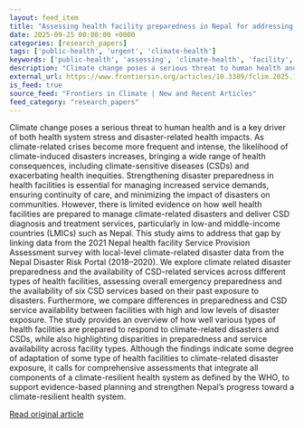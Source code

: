 ```yaml
---
layout: feed_item
title: "Assessing health facility preparedness in Nepal for addressing climate-related disasters and climate-sensitive diseases"
date: 2025-09-25 00:00:00 +0000
categories: [research_papers]
tags: ['public-health', 'urgent', 'climate-health']
keywords: ['public-health', 'assessing', 'climate-health', 'facility', 'urgent', 'health']
description: "Climate change poses a serious threat to human health and is a key driver of both health system stress and disaster-related health impacts"
external_url: https://www.frontiersin.org/articles/10.3389/fclim.2025.1625829
is_feed: true
source_feed: "Frontiers in Climate | New and Recent Articles"
feed_category: "research_papers"
---
```


Climate change poses a serious threat to human health and is a key driver of both health system stress and disaster-related health impacts. As climate-related crises become more frequent and intense, the likelihood of climate-induced disasters increases, bringing a wide range of health consequences, including climate-sensitive diseases (CSDs) and exacerbating health inequities. Strengthening disaster preparedness in health facilities is essential for managing increased service demands, ensuring continuity of care, and minimizing the impact of disasters on communities. However, there is limited evidence on how well health facilities are prepared to manage climate-related disasters and deliver CSD diagnosis and treatment services, particularly in low-and middle-income countries (LMICs) such as Nepal. This study aims to address that gap by linking data from the 2021 Nepal health facility Service Provision Assessment survey with local-level climate-related disaster data from the Nepal Disaster Risk Portal (2018–2020). We explore climate related disaster preparedness and the availability of CSD-related services across different types of health facilities, assessing overall emergency preparedness and the availability of six CSD services based on their past exposure to disasters. Furthermore, we compare differences in preparedness and CSD service availability between facilities with high and low levels of disaster exposure. The study provides an overview of how well various types of health facilities are prepared to respond to climate-related disasters and CSDs, while also highlighting disparities in preparedness and service availability across facility types. Although the findings indicate some degree of adaptation of some type of health facilities to climate-related disaster exposure, it calls for comprehensive assessments that integrate all components of a climate-resilient health system as defined by the WHO, to support evidence-based planning and strengthen Nepal’s progress toward a climate-resilient health system.

[Read original article](https://www.frontiersin.org/articles/10.3389/fclim.2025.1625829)
